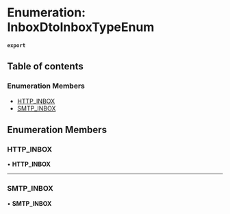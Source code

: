 # Enumeration: InboxDtoInboxTypeEnum

**`export`**

## Table of contents

### Enumeration Members

- [HTTP\_INBOX](InboxDtoInboxTypeEnum.md#http_inbox)
- [SMTP\_INBOX](InboxDtoInboxTypeEnum.md#smtp_inbox)

## Enumeration Members

### <a id="http_inbox" name="http_inbox"></a> HTTP\_INBOX

• **HTTP\_INBOX**

___

### <a id="smtp_inbox" name="smtp_inbox"></a> SMTP\_INBOX

• **SMTP\_INBOX**
